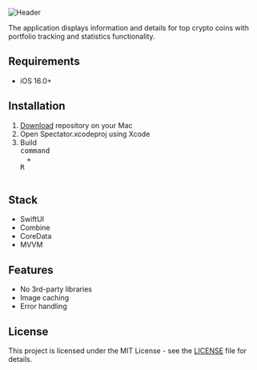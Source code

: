 ![Header](https://github.com/Beavean/Crypro/assets/105853157/1741e5b3-4f4d-4d7d-b6b7-c3e8614c11d1)

The application displays information and details for top crypto coins with portfolio tracking and statistics functionality.

## Requirements
* iOS 16.0+

## Installation

1. [Download](https://github.com/Beavean/Crypro/archive/refs/heads/main.zip) repository on your Mac
2. Open Spectator.xcodeproj using Xcode
3. Build <kbd> <br> command <br> </kbd> + <kbd> <br>R<br> </kbd>

## Stack

* SwiftUI
* Combine
* CoreData
* MVVM

## Features

* No 3rd-party libraries
* Image caching
* Error handling

## License

This project is licensed under the MIT License - see the [LICENSE](LICENSE) file for details.
